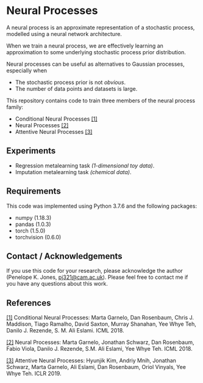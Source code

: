 # Neural Processes
A neural process is an approximate representation of a stochastic process, modelled using a neural network architecture. 

When we train a neural process, we are effectively learning
an approximation to some underlying stochastic process prior distribution. 

Neural processes can be useful as alternatives to Gaussian processes, 
especially when
- The stochastic process prior is not _obvious_.
- The number of data points and datasets is large.

This repository contains code to train three members of the neural process family:
 - Conditional Neural Processes [\[1\]](https://arxiv.org/abs/1807.01613)
 - Neural Processes [\[2\]](https://arxiv.org/abs/1807.01622)
 - Attentive Neural Processes [\[3\]](https://arxiv.org/abs/1901.05761)
 
 
## Experiments
- Regression metalearning task _(1-dimensional toy data)_.
- Imputation metalearning task _(chemical data)_.
 
## Requirements
This code was implemented using Python 3.7.6 and the following packages:
- numpy (1.18.3)
- pandas (1.0.3)
- torch (1.5.0)
- torchvision (0.6.0)

## Contact / Acknowledgements
If you use this code for your research, please acknowledge the author (Penelope K. Jones, [pj321@cam.ac.uk](mailto:pj321@cam.ac.uk)). 
Please feel free to contact me if you have any questions about this work.

## References
[\[1\]](https://arxiv.org/abs/1807.01613) Conditional Neural Processes: Marta Garnelo, Dan Rosenbaum, Chris J. Maddison, Tiago Ramalho, David Saxton, Murray Shanahan, Yee Whye Teh, Danilo J. Rezende, S. M. Ali Eslami. ICML 2018.

[\[2\]](https://arxiv.org/abs/1807.01622) Neural Processes: Marta Garnelo, Jonathan Schwarz, Dan Rosenbaum, Fabio Viola, Danilo J. Rezende, S.M. Ali Eslami, Yee Whye Teh. ICML 2018. 

[\[3\]](https://arxiv.org/abs/1901.05761) Attentive Neural Processes: Hyunjik Kim, Andriy Mnih, Jonathan Schwarz, Marta Garnelo, 
Ali Eslami, Dan Rosenbaum, Oriol Vinyals, Yee Whye Teh. ICLR 2019.
